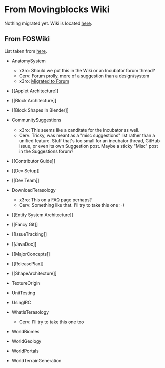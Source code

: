 # From Movingblocks Wiki

Nothing migrated yet. Wiki is located [here](http://forum.movingblocks.net/wiki/index/).

## From FOSWiki

List taken from [here](http://wiki.nanoware.org/Terasology/WebTopicList).

* AnatomySystem
    * x3ro: Should we put this in the Wiki or an Incubator forum thread? 
    * Cerv: Forum prolly, more of a suggestion than a design/system
    * x3ro: [Migrated to Forum](http://forum.movingblocks.net/threads/anatomy.506/)

* [[Applet Architecture]]

* [[Block Architecture]]
* [[Block Shapes In Blender]]

* CommunitySuggestions
    * x3ro: This seems like a canditate for the Incubator as well.
    * Cerv: Tricky, was meant as a "misc suggestions" list rather than a unified feature. Stuff that's too small for an incubator thread, GitHub issue, or even its own Suggestion post. Maybe a sticky "Misc" post in the Suggestions forum?

* [[Contributor Guide]]
* [[Dev Setup]]
* [[Dev Team]]

* DownloadTerasology
    * x3ro: This on a FAQ page perhaps?
    * Cerv: Something like that. I'll try to take this one :-)

* [[Entity System Architecture]]
* [[Fancy Git]]
* [[IssueTracking]]
* [[JavaDoc]]
* [[MajorConcepts]]
* [[ReleasePlan]]
* [[ShapeArchitecture]]
* TextureOrigin
* UnitTesting
* UsingIRC
* WhatIsTerasology
    * Cerv: I'll try to take this one too
* WorldBiomes
* WorldGeology
* WorldPortals
* WorldTerrainGeneration